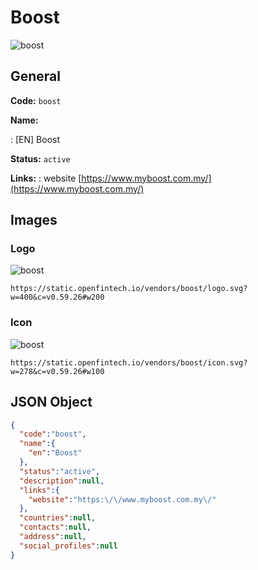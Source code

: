 
# Boost 
![boost](https://static.openfintech.io/vendors/boost/logo.svg?w=400&c=v0.59.26#w200)  

## General 
 
**Code:** `boost` 
 
**Name:** 
 
:	[EN] Boost 
 
**Status:** `active` 
 
**Links:** 
: website [https://www.myboost.com.my/](https://www.myboost.com.my/) 
 

## Images 

### Logo 
 
![boost](https://static.openfintech.io/vendors/boost/logo.svg?w=400&c=v0.59.26#w200)  

```
https://static.openfintech.io/vendors/boost/logo.svg?w=400&c=v0.59.26#w200
```  

### Icon 
 
![boost](https://static.openfintech.io/vendors/boost/icon.svg?w=278&c=v0.59.26#w100)  

```
https://static.openfintech.io/vendors/boost/icon.svg?w=278&c=v0.59.26#w100
```  

## JSON Object 

```json
{
  "code":"boost",
  "name":{
    "en":"Boost"
  },
  "status":"active",
  "description":null,
  "links":{
    "website":"https:\/\/www.myboost.com.my\/"
  },
  "countries":null,
  "contacts":null,
  "address":null,
  "social_profiles":null
}
```  
